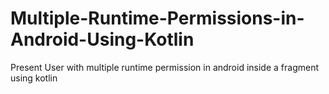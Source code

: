 # Multiple-Runtime-Permissions-in-Android-Using-Kotlin
Present User with multiple runtime permission in android inside a fragment using kotlin

